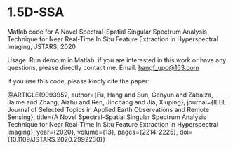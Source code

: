 # 1.5D-SSA
Matlab code for A Novel Spectral-Spatial Singular Spectrum Analysis Technique for Near Real-Time In Situ Feature Extraction in Hyperspectral Imaging, JSTARS, 2020

Usage: Run demo.m in Matlab. 
if you are interested in this work or have any questions, please directly contact me. Email: hangf_upc@163.com

If you use this code, please kindly cite the paper:

@ARTICLE{9093952,
author={Fu, Hang and Sun, Genyun and Zabalza, Jaime and Zhang, Aizhu and Ren, Jinchang and Jia, Xiuping},
journal={IEEE Journal of Selected Topics in Applied Earth Observations and Remote Sensing},
title={A Novel Spectral-Spatial Singular Spectrum Analysis Technique for Near Real-Time In Situ Feature Extraction in Hyperspectral Imaging},
year={2020},
volume={13},
pages={2214-2225},
doi={10.1109/JSTARS.2020.2992230}}
